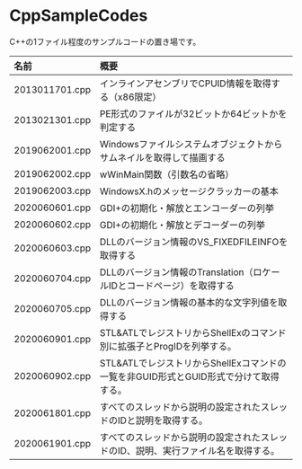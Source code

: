 # CppSampleCodes
C++の1ファイル程度のサンプルコードの置き場です。

|名前|概要|
|:--|:--|
|2013011701.cpp|インラインアセンブリでCPUID情報を取得する（x86限定）|
|2013021301.cpp|PE形式のファイルが32ビットか64ビットかを判定する|
|2019062001.cpp|Windowsファイルシステムオブジェクトからサムネイルを取得して描画する|
|2019062002.cpp|wWinMain関数（引数名の省略）|
|2019062003.cpp|WindowsX.hのメッセージクラッカーの基本|
|2020060601.cpp|GDI+の初期化・解放とエンコーダーの列挙|
|2020060602.cpp|GDI+の初期化・解放とデコーダーの列挙|
|2020060603.cpp|DLLのバージョン情報のVS_FIXEDFILEINFOを取得する|
|2020060704.cpp|DLLのバージョン情報のTranslation（ロケールIDとコードページ）を取得する|
|2020060705.cpp|DLLのバージョン情報の基本的な文字列値を取得する|
|2020060901.cpp|STL&ATLでレジストリからShellExのコマンド別に拡張子とProgIDを列挙する。|
|2020060902.cpp|STL&ATLでレジストリからShellExコマンドの一覧を非GUID形式とGUID形式で分けて取得する。|
|2020061801.cpp|すべてのスレッドから説明の設定されたスレッドのIDと説明を取得する。|
|2020061901.cpp|すべてのスレッドから説明の設定されたスレッドのID、説明、実行ファイル名を取得する。|
